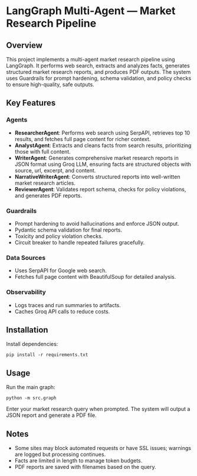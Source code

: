 # LangGraph Multi-Agent — Market Research Pipeline

## Overview
This project implements a multi-agent market research pipeline using LangGraph. It performs web search, extracts and analyzes facts, generates structured market research reports, and produces PDF outputs. The system uses Guardrails for prompt hardening, schema validation, and policy checks to ensure high-quality, safe outputs.

## Key Features

### Agents
- **ResearcherAgent**: Performs web search using SerpAPI, retrieves top 10 results, and fetches full page content for richer context.
- **AnalystAgent**: Extracts and cleans facts from search results, prioritizing those with full content.
- **WriterAgent**: Generates comprehensive market research reports in JSON format using Groq LLM, ensuring facts are structured objects with source, url, excerpt, and content.
- **NarrativeWriterAgent**: Converts structured reports into well-written market research articles.
- **ReviewerAgent**: Validates report schema, checks for policy violations, and generates PDF reports.

### Guardrails
- Prompt hardening to avoid hallucinations and enforce JSON output.
- Pydantic schema validation for final reports.
- Toxicity and policy violation checks.
- Circuit breaker to handle repeated failures gracefully.

### Data Sources
- Uses SerpAPI for Google web search.
- Fetches full page content with BeautifulSoup for detailed analysis.

### Observability
- Logs traces and run summaries to artifacts.
- Caches Groq API calls to reduce costs.

## Installation
Install dependencies:
```
pip install -r requirements.txt
```

## Usage
Run the main graph:
```
python -m src.graph
```
Enter your market research query when prompted. The system will output a JSON report and generate a PDF file.

## Notes
- Some sites may block automated requests or have SSL issues; warnings are logged but processing continues.
- Facts are limited in length to manage token budgets.
- PDF reports are saved with filenames based on the query.
